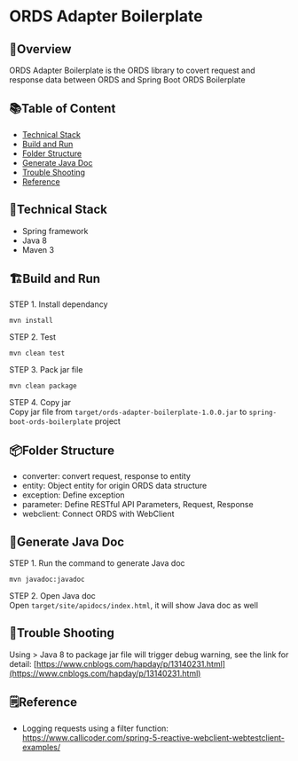 # ORDS Adapter Boilerplate

## 🚀Overview
ORDS Adapter Boilerplate is the ORDS library to covert request and response data between ORDS and Spring Boot ORDS Boilerplate

## 📚Table of Content
- [Technical Stack](#technical-stack)
- [Build and Run](#build-and-run)
- [Folder Structure](#folder-structure)
- [Generate Java Doc](#generate-java-doc)
- [Trouble Shooting](#trouble-shooting)
- [Reference](#reference)

## 🔨<a name="technical-stack"></a>Technical Stack
- Spring framework
- Java 8
- Maven 3

## 🏗<a name="build-and-run"></a>Build and Run

STEP 1. Install dependancy  
```
mvn install
```

STEP 2. Test  
```
mvn clean test
```

STEP 3. Pack jar file  
```
mvn clean package
```

STEP 4. Copy jar  
Copy jar file from `target/ords-adapter-boilerplate-1.0.0.jar` to `spring-boot-ords-boilerplate` project

## 📦<a name="folder-structure"></a>Folder Structure
- converter: convert request, response to entity
- entity: Object entity for origin ORDS data structure 
- exception: Define exception
- parameter: Define RESTful API Parameters, Request, Response
- webclient: Connect ORDS with WebClient

## 📑<a name="generate-java-doc"></a>Generate Java Doc

STEP 1. Run the command to generate Java doc  
```
mvn javadoc:javadoc
```

STEP 2. Open Java doc   
Open `target/site/apidocs/index.html`, it will show Java doc as well

## 🎯<a name="trouble-shooting"></a>Trouble Shooting
Using > Java 8 to package jar file will trigger debug warning, see the link for detail: [https://www.cnblogs.com/hapday/p/13140231.html](https://www.cnblogs.com/hapday/p/13140231.html)

## 🗒<a name="reference"><a/>Reference
- Logging requests using a filter function: https://www.callicoder.com/spring-5-reactive-webclient-webtestclient-examples/
